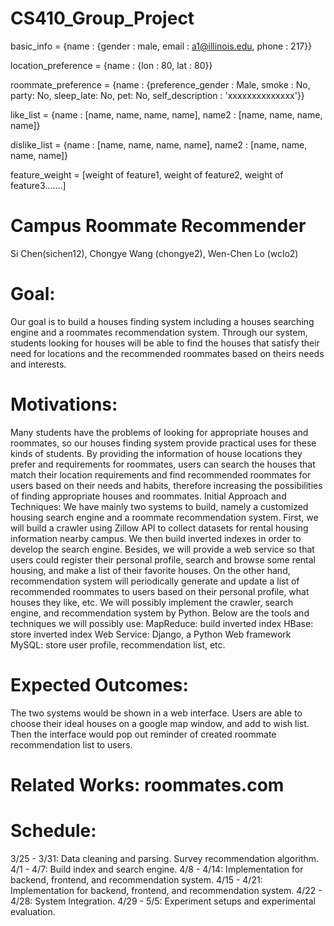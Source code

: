 # CS410_Group_Project

basic_info = {name : {gender : male, email : a1@illinois.edu, phone : 217}}

location_preference = {name : {lon : 80, lat : 80}}

roommate_preference = {name : {preference_gender : Male, smoke : No, party: No, sleep_late: No, pet: No, self_description : 'xxxxxxxxxxxxxx'}}


like_list = {name : [name, name, name, name], name2 : [name, name, name, name]}

dislike_list = {name : [name, name, name, name], name2 :  [name, name, name, name]}

feature_weight = [weight of feature1, weight of feature2, weight of feature3…….]








# Campus Roommate Recommender
Si Chen(sichen12), Chongye Wang (chongye2), Wen-Chen Lo (wclo2)

# Goal: 
Our goal is to build a houses finding system including a houses searching engine and a roommates recommendation system. Through our system, students looking for houses will be able to find the houses that satisfy their need for locations and the recommended roommates based on theirs needs and interests.

# Motivations: 
Many students have the problems of looking for appropriate houses and roommates, so our houses finding system provide practical uses for these kinds of students. By providing the information of house locations they prefer and requirements for roommates, users can search the houses that match their location requirements and find recommended roommates for users based on their needs and habits, therefore increasing the possibilities of finding appropriate houses and roommates.
Initial Approach and Techniques:
We have mainly two systems to build, namely a customized housing search engine and a roommate recommendation system. First, we will build a crawler using Zillow API to collect datasets for rental housing information nearby campus. We then build inverted indexes in order to develop the search engine. Besides, we will provide a web service so that users could register their personal profile, search and browse some rental housing, and make a list of their favorite houses. On the other hand, recommendation system will periodically generate and update a list of recommended roommates to users based on their personal profile, what houses they like, etc.
    We will possibly implement the crawler, search engine, and recommendation system by Python. Below are the tools and techniques we will possibly use:
MapReduce: build inverted index
HBase: store inverted index
Web Service: Django, a Python Web framework
MySQL: store user profile, recommendation list, etc.

# Expected Outcomes: 
The two systems would be shown in a web interface. Users are able to choose their ideal houses on a google map window, and add to wish list. Then the interface would pop out reminder of created roommate recommendation list to users. 
# Related Works: roommates.com

# Schedule:
3/25 - 3/31: Data cleaning and parsing. Survey recommendation algorithm.
4/1 - 4/7: Build index and search engine. 
4/8 - 4/14: Implementation for backend, frontend, and recommendation system.
4/15 - 4/21: Implementation for backend, frontend, and recommendation system.
4/22 - 4/28: System Integration.
4/29 - 5/5: Experiment setups and experimental evaluation.





